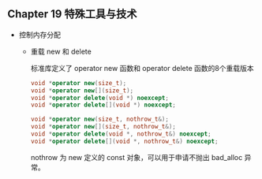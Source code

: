 ## Chapter 19 特殊工具与技术

- 控制内存分配

  - 重载 new 和 delete

    标准库定义了 operator new 函数和 operator delete 函数的8个重载版本

    ```cpp
    void *operator new(size_t);
    void *operator new[](size_t);
    void *operator delete(void *) noexcept;
    void *operator delete[](void *) noexcept;
    
    void *operator new(size_t, nothrow_t&);
    void *operator new[](size_t, nothrow_t&);
    void *operator delete(void *, nothrow_t&) noexcept;
    void *operator delete[](void *, nothrow_t&) noexcept;
    ```

    nothrow 为 new 定义的 const 对象，可以用于申请不抛出 bad_alloc 异常。